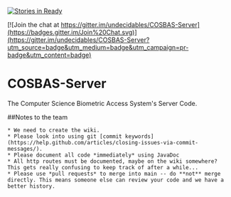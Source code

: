 [![Stories in Ready](https://badge.waffle.io/undecidables/COSBAS-Server.png?label=ready&title=Ready)](https://waffle.io/undecidables/COSBAS-Server)

[![Join the chat at https://gitter.im/undecidables/COSBAS-Server](https://badges.gitter.im/Join%20Chat.svg)](https://gitter.im/undecidables/COSBAS-Server?utm_source=badge&utm_medium=badge&utm_campaign=pr-badge&utm_content=badge)

# COSBAS-Server

The Computer Science Biometric Access System's Server Code.


##Notes to the team

    * We need to create the wiki.
    * Please look into using git [commit keywords](https://help.github.com/articles/closing-issues-via-commit-messages/).
    * Please document all code *immediately* using JavaDoc
    * All http routes must be documented, maybe on the wiki somewhere? This gets really confusing to keep track of after a while...
    * Please use *pull requests* to merge into main -- do **not** merge directly. This means someone else can review your code and we have a better history.
